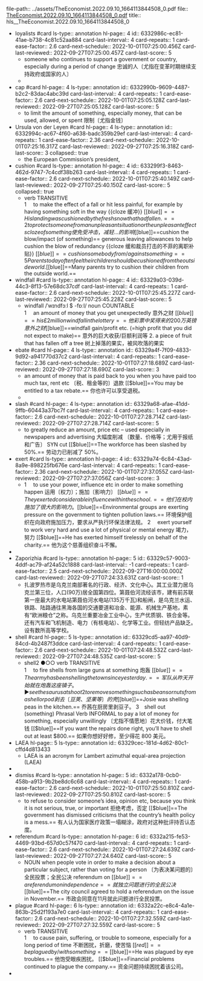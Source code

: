 file-path:: ../assets/TheEconomist.2022.09.10_1664113844508_0.pdf
file:: [TheEconomist.2022.09.10_1664113844508_0.pdf](../assets/TheEconomist.2022.09.10_1664113844508_0.pdf)
title:: hls__TheEconomist.2022.09.10_1664113844508_0

- loyalists #card
  ls-type:: annotation
  hl-page:: 4
  id:: 6332986c-ec81-41ae-b738-4c81c52aa884
  card-last-interval:: 4
  card-repeats:: 1
  card-ease-factor:: 2.6
  card-next-schedule:: 2022-10-01T07:25:00.456Z
  card-last-reviewed:: 2022-09-27T07:25:00.457Z
  card-last-score:: 5
	- someone who continues to support a government or country, especially during a period of change 忠诚的人〔尤指在变革时期继续支持政府或国家的人〕
	-
- cap #card
  hl-page:: 4
  ls-type:: annotation
  id:: 6332990b-9609-4487-b2c2-83dac4abc39d
  card-last-interval:: 4
  card-repeats:: 1
  card-ease-factor:: 2.6
  card-next-schedule:: 2022-10-01T07:25:05.128Z
  card-last-reviewed:: 2022-09-27T07:25:05.128Z
  card-last-score:: 5
	- to limit the amount of something, especially money, that can be used, allowed, or spent 限制〔尤指金钱〕
- Ursula von der Leyen #card
  hl-page:: 4
  ls-type:: annotation
  id:: 6332994c-ac67-4f60-a638-badc359b29ef
  card-last-interval:: 4
  card-repeats:: 1
  card-ease-factor:: 2.36
  card-next-schedule:: 2022-10-01T07:25:16.317Z
  card-last-reviewed:: 2022-09-27T07:25:16.318Z
  card-last-score:: 3
  collapsed:: true
	- the European Commission’s president,
- cushion #card
  ls-type:: annotation
  hl-page:: 4
  id:: 633299f3-8463-462d-9747-7c4cdf38b263
  card-last-interval:: 4
  card-repeats:: 1
  card-ease-factor:: 2.6
  card-next-schedule:: 2022-10-01T07:25:40.149Z
  card-last-reviewed:: 2022-09-27T07:25:40.150Z
  card-last-score:: 5
  collapsed:: true
	- verb TRANSITIVE  
	  1  to make the effect of a fall or hit less painful, for example by having something soft in the way  {{cloze 缓冲}}
	   [[$blue]]==His landing was cushioned by the fresh snow that had fallen.==
	  2  to protect someone from an unpleasant situation or the unpleasant effects  {{cloze of something 使免受冲击，减轻…的影响}}
	  [[$blue]]==cushion the blow/impact (of something)==
	   generous leaving allowances to help cushion the blow of redundancy
	   {{cloze 缓和裁员打击的不菲的离职补贴}}
	  [[$blue]]==cushion somebody from/against something==
	  5 Parents today often feel their children should be cushioned from the outside world.
	  [[$blue]]==Many parents try to cushion their children from the outside world.==
- windfall #card
  ls-type:: annotation
  hl-page:: 4
  id:: 63329a03-039d-44c3-8f13-57e68dc37cdf
  card-last-interval:: 4
  card-repeats:: 1
  card-ease-factor:: 2.6
  card-next-schedule:: 2022-10-01T07:25:45.227Z
  card-last-reviewed:: 2022-09-27T07:25:45.228Z
  card-last-score:: 5
	- windfall /ˈwɪndfɔːl $ -fɒːl/ noun COUNTABLE  
	  1  an amount of money that you get unexpectedly 意外之财
	   [[$blue]]==his £2 million windfall in the lottery==
	  他彩票中奖得来的200万英镑意外之财
	  [[$blue]]==windfall gain/profit etc. (=high profit that you did not expect to make)== 
	  意外的巨大收获/巨额利润等
	  2. a piece of fruit that has fallen off a tree 树上掉落的果实，被风吹落的果实
- ebate #card
  hl-page:: 4
  ls-type:: annotation
  id:: 63329a4f-7f09-4833-9d92-a941770d37c2
  card-last-interval:: 4
  card-repeats:: 1
  card-ease-factor:: 2.36
  card-next-schedule:: 2022-10-01T07:27:18.689Z
  card-last-reviewed:: 2022-09-27T07:27:18.690Z
  card-last-score:: 3
	- an amount of money that is paid back to you when you have paid too much tax, rent etc 〔税、租金等的〕退款
	   [[$blue]]==You may be entitled to a tax rebate.==
	  你也许可以享受退税。
	-
- slash #card
  hl-page:: 4
  ls-type:: annotation
  id:: 63329a68-afae-41dd-9ffb-60443a37bc7f
  card-last-interval:: 4
  card-repeats:: 1
  card-ease-factor:: 2.6
  card-next-schedule:: 2022-10-01T07:27:28.714Z
  card-last-reviewed:: 2022-09-27T07:27:28.714Z
  card-last-score:: 5
	- to greatly reduce an amount, price etc – used especially in newspapers and advertising 大幅度削减 〔数量、价格等；尤用于报纸和广告〕 SYN cut
	   [[$blue]]==The workforce has been slashed by 50%.==
	  劳动力已削减了 50%。
- exert #card
  ls-type:: annotation
  hl-page:: 4
  id:: 63329a74-6c84-43ad-8a9e-898225fb676e
  card-last-interval:: 4
  card-repeats:: 1
  card-ease-factor:: 2.36
  card-next-schedule:: 2022-10-01T07:27:37.055Z
  card-last-reviewed:: 2022-09-27T07:27:37.056Z
  card-last-score:: 3
	- 1  to use your power, influence etc in order to make something happen 运用〔权力〕；施加〔影响力〕
	   [[$blue]]==They exerted considerable influence within the school.==
	  他们在校内施加了很大的影响力。
	   [[$blue]]==Environmental groups are exerting pressure on the government to tighten pollution laws.==
	  环境保护组织在向政府施加压力，要求从严执行环保法律法规。
	  2  exert yourself to work very hard and use a lot of physical or mental energy 竭力，努力
	   [[$blue]]==He has exerted himself tirelessly on behalf of the charity.==
	  他为这个慈善组织奋斗不懈。
-
- Zaporizhia #card
  ls-type:: annotation
  hl-page:: 5
  id:: 63329c57-9003-4ddf-ac79-af24a52c1888
  card-last-interval:: -1
  card-repeats:: 1
  card-ease-factor:: 2.5
  card-next-schedule:: 2022-09-27T16:00:00.000Z
  card-last-reviewed:: 2022-09-27T07:24:33.631Z
  card-last-score:: 1
	- 扎波罗热市是乌克兰南部著名的行政、经济、文化中心。其工业潜力居乌克兰第三位，人口(90万)居全国第四位。第聂伯河流经该市，建有前苏联第一座最大的水电站第聂伯河水电站(135万千瓦)和船闸，是乌克兰水运、铁路、陆路通往黑海各国的交通要道和冶金、能源、机械生产基地，素有“欧洲粮仓”之称。乌克兰重要冶金工业中心，生产优质钢、铁合金等。还有汽车和飞机制造、电力（有核电站）、化学等工业。但轻纺产品缺乏。设有数所高等学校。
- shell #card
  hl-page:: 5
  ls-type:: annotation
  id:: 63329cd5-aa97-40d9-84cd-4b2487f3ddce
  card-last-interval:: 4
  card-repeats:: 1
  card-ease-factor:: 2.6
  card-next-schedule:: 2022-10-01T07:24:48.532Z
  card-last-reviewed:: 2022-09-27T07:24:48.535Z
  card-last-score:: 5
	- shell2 ●○○ verb TRANSITIVE  
	  1  to fire shells from large guns at something 炮轰
	   [[$blue]]==The army has been shelling the town since yesterday.==
	  军队从昨天开始就在炮轰这座镇子。
	  ► see thesaurus at shoot
	  2  to remove something such as beans or nuts from a shell or pod 剥去〔豆荚、坚果等〕的壳
	   [[$blue]]==Josie was shelling peas in the kitchen.==
	  乔茜在厨房里剥豆子。
	  3 shell out (something) Phrasal Verb INFORMAL to pay a lot of money for something, especially unwillingly 〔尤指不情愿地〕花大价钱，付大笔钱
	   [[$blue]]==If you want the repairs done right, you’ll have to shell out at least $800.==
	  如果你想好好修，至少得花 800 美元。
- LAEA
  hl-page:: 5
  ls-type:: annotation
  id:: 63329cec-181d-4d62-80c1-cffd4d813433
	- LAEA is an acronym for Lambert azimuthal equal-area projection (LAEA)
-
- dismiss #card
  ls-type:: annotation
  hl-page:: 5
  id:: 6332a178-0cb0-458b-a913-9b2be8dc6c68
  card-last-interval:: 4
  card-repeats:: 1
  card-ease-factor:: 2.6
  card-next-schedule:: 2022-10-01T07:25:50.810Z
  card-last-reviewed:: 2022-09-27T07:25:50.810Z
  card-last-score:: 5
	- to refuse to consider someone’s idea, opinion etc, because you think it is not serious, true, or important 拒绝考虑，否定
	   [[$blue]]==The government has dismissed criticisms that the country’s health policy is a mess.==
	  有人认为国家医疗政策一塌糊涂，政府对这种批评持否认态度。
- referendum #card
  ls-type:: annotation
  hl-page:: 6
  id:: 6332a215-fe53-4469-93bd-657d0c57f470
  card-last-interval:: 4
  card-repeats:: 1
  card-ease-factor:: 2.6
  card-next-schedule:: 2022-10-01T07:27:24.639Z
  card-last-reviewed:: 2022-09-27T07:27:24.640Z
  card-last-score:: 5
	- NOUN
	  when people vote in order to make a decision about a particular subject, rather than voting for a person 〔为表决某问题的〕全民投票；全民公决
	  referendum on
	   [[$blue]]==a referendum on independence==
	  就独立问题进行的全民公决
	   [[$blue]]==The city council agreed to hold a referendum on the issue in November.==
	  市政会同意在11月就此问题进行全民投票。
- plague #card
  hl-page:: 6
  ls-type:: annotation
  id:: 6332a22c-e8c4-4a1e-863b-25d2f193a7e0
  card-last-interval:: 4
  card-repeats:: 1
  card-ease-factor:: 2.6
  card-next-schedule:: 2022-10-01T07:27:32.559Z
  card-last-reviewed:: 2022-09-27T07:27:32.559Z
  card-last-score:: 5
	- verb TRANSITIVE  
	  1  to cause pain, suffering, or trouble to someone, especially for a long period of time 不断困扰，折磨，使苦恼
	  [[$red]]==be plagued by/with something==
	   [[$blue]]==He was plagued by eye troubles.==
	  他饱受眼疾困扰。
	   [[$blue]]==Financial problems continued to plague the company.==
	  资金问题持续困扰着该公司。
-